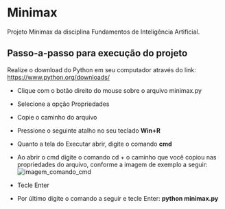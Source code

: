 # Minimax
Projeto Minimax da disciplina Fundamentos de Inteligência Artificial.

## Passo-a-passo para execução do projeto

Realize o download do Python em seu computador através do link:
https://www.python.org/downloads/


- Clique com o botão direito do mouse sobre o arquivo minimax.py
- Selecione a opção Propriedades
- Copie o caminho do arquivo
- Pressione o seguinte atalho no seu teclado <strong>Win+R</strong>
- Quanto a tela do Executar abrir, digite o comando <strong>cmd</strong>
- Ao abrir o cmd digite o comando cd + o caminho que você copiou nas propriedades do arquivo, conforme a imagem de exemplo a seguir:
![imagem_comando_cmd](https://user-images.githubusercontent.com/105888821/169409246-c30c8118-2ddd-45a1-b118-b889e52ffefb.png)

- Tecle Enter
- Por último digite o comando a seguir e tecle Enter:
<strong>python minimax.py</strong>

